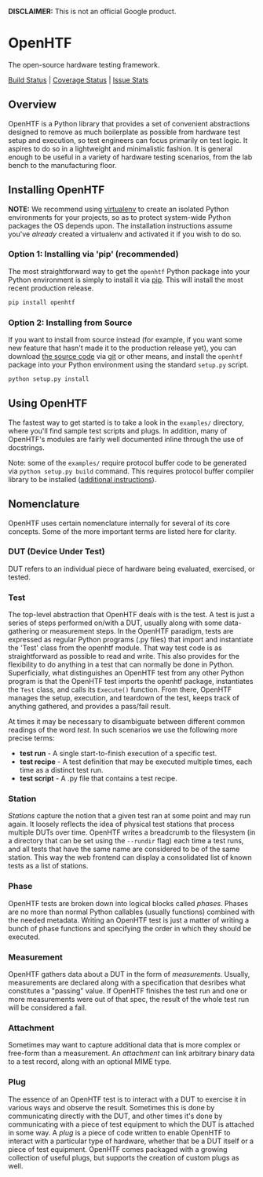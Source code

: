 **DISCLAIMER:** This is not an official Google product.

# OpenHTF
The open-source hardware testing framework.

[Build Status](https://travis-ci.org/google/openhtf) | [Coverage Status](https://coveralls.io/github/google/openhtf?branch=master) | [Issue Stats](http://issuestats.com/github/google/openhtf)

## Overview
OpenHTF is a Python library that provides a set of convenient abstractions
designed to remove as much boilerplate as possible from hardware test setup and
execution, so test engineers can focus primarily on test logic. It aspires to
do so in a lightweight and minimalistic fashion. It is general enough to be
useful in a variety of hardware testing scenarios, from the lab bench to the
manufacturing floor.


## Installing OpenHTF
**NOTE:** We recommend using [virtualenv](https://virtualenv.pypa.io) to create
an isolated Python environments for your projects, so as to protect system-wide
Python packages the OS depends upon. The installation instructions assume you've
_already_ created a virtualenv and activated it if you wish to do so.


### Option 1: Installing via 'pip' (recommended)
The most straightforward way to get the `openhtf` Python package into your
Python environment is simply to install it via
[pip](https://pypi.python.org/pypi). This will install the most recent
production release.

```bash
pip install openhtf
```


### Option 2: Installing from Source
If you want to install from source instead (for example, if you want some new
feature that hasn't made it to the production release yet), you can download
[the source code](https://github.com/google/openhtf) via
[git](https://git-scm.com/) or other means, and install the `openhtf` package
into your Python environment using the standard `setup.py` script.

```bash
python setup.py install
```


## Using OpenHTF
The fastest way to get started is to take a look in the `examples/` directory,
where you'll find sample test scripts and plugs. In addition, many of OpenHTF's
modules are fairly well documented inline through the use of docstrings.

Note: some of the `examples/` require protocol buffer code to be generated via
`python setup.py build` command.  This requires protocol buffer compiler
library to be installed
([additional instructions](CONTRIBUTING.md#setting-up-your-dev-environment)).

## Nomenclature
OpenHTF uses certain nomenclature internally for several of its core concepts.
Some of the more important terms are listed here for clarity.


### DUT (Device Under Test)
DUT refers to an individual piece of hardware being evaluated, exercised, or
tested.


### Test
The top-level abstraction that OpenHTF deals with is the test. A test is just
a series of steps performed on/with a DUT, usually along with some
data-gathering or measurement steps. In the OpenHTF paradigm, tests are
expressed as regular Python programs (.py files) that import and instantiate the
'Test' class from the openhtf module. That way test code is as straightforward
as possible to read and write. This also provides for the flexibility to do
anything in a test that can normally be done in Python. Superficially, what
distinguishes an OpenHTF test from any other Python program is that the OpenHTF
test imports the openhtf package, instantiates the ```Test``` class, and calls
its ```Execute()``` function. From there, OpenHTF manages the setup, execution,
and teardown of the test, keeps track of anything gathered, and provides a
pass/fail result.

At times it may be necessary to disambiguate between different common readings
of the word _test_. In such scenarios we use the following more precise terms:
  
  * **test run** - A single start-to-finish execution of a specific test.
  * **test recipe** - A test definition that may be executed multiple times,
    each time as a distinct test run.
  * **test script** - A .py file that contains a test recipe.


### Station
_Stations_ capture the notion that a given test ran at some point and may run
again. It loosely reflects the idea of physical test stations that process
multiple DUTs over time. OpenHTF writes a breadcrumb to the filesystem (in a
directory that can be set using the `--rundir` flag) each time a test runs, and
all tests that have the same name are considered to be of the same station. This
way the web frontend can display a consolidated list of known tests as a list of
stations.


### Phase
OpenHTF tests are broken down into logical blocks called _phases_. Phases are no
more than normal Python callables (usually functions) combined with the needed
metadata. Writing an OpenHTF test is just a matter of writing a bunch of phase
functions and specifying the order in which they should be executed.


### Measurement
OpenHTF gathers data about a DUT in the form of _measurements_. Usually,
measurements are declared along with a specification that desribes what
constitutes a "passing" value. If OpenHTF finishes the test run and one or more
measurements were out of that spec, the result of the whole test run will be
considered a fail.


### Attachment
Sometimes may want to capture additional data that is more complex or free-form
than a measurement. An _attachment_ can link arbitrary binary data to a
test record, along with an optional MIME type.


### Plug
The essence of an OpenHTF test is to interact with a DUT to exercise it in
various ways and observe the result. Sometimes this is done by communicating
directly with the DUT, and other times it's done by communicating with a piece
of test equipment to which the DUT is attached in some way. A _plug_ is a piece
of code written to enable OpenHTF to interact with a particular type of hardware,
whether that be a DUT itself or a piece of test equipment. OpenHTF comes
packaged with a growing collection of useful plugs, but supports the
creation of custom plugs as well.
